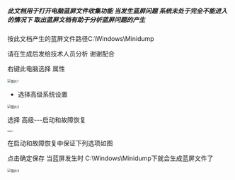 ##### 此文档用于打开电脑蓝屏文件收集功能 当发生蓝屏问题 系统未处于完全不能进入的情况下 取出蓝屏文档有助于分析蓝屏问题的产生 

按此文档产生的蓝屏文件路径C:\Windows\Minidump  

请在生成后发给技术人员分析 谢谢配合

右键此电脑选择 属性

<img src="/Users/syl/Desktop/图片1.png" alt="图片1" style="zoom:50%;" />

- 选择高级系统设置

<img src="/Users/syl/Desktop/图片2.png" alt="图片2" style="zoom:50%;" />

选择 高级---启动和故障恢复

<img src="/Users/syl/Desktop/图片3.png" alt="图片3" style="zoom: 25%;" />

在启动和故障恢复中保证下列选项如图

点击确定保存 当蓝屏发生时 C:\Windows\Minidump下就会生成蓝屏文件了

<img src="/Users/syl/Desktop/图片4.png" alt="图片4" style="zoom:50%;" />